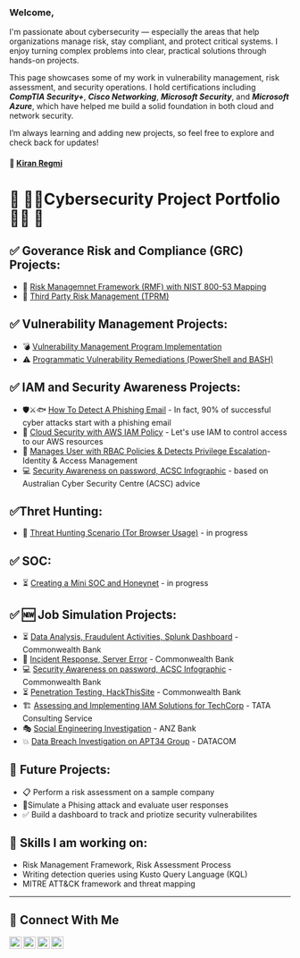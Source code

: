 
### Welcome,
I'm passionate about cybersecurity — especially the areas that help organizations manage risk, stay compliant, and protect critical systems. I enjoy turning complex problems into clear, practical solutions through hands-on projects.

This page showcases some of my work in vulnerability management, risk assessment, and security operations. I hold certifications including ***CompTIA Security+***, ***Cisco Networking***, ***Microsoft Security***, and ***Microsoft Azure***, which have helped me build a solid foundation in both cloud and network security.

I’m always learning and adding new projects, so feel free to explore and check back for updates!

#### 👤 <a href="https://www.linkedin.com/in/kiran-regmi/"> Kiran Regmi </a>

# 📌 👨‍💻Cybersecurity Project Portfolio👨‍💻 📌

## ✅ Goverance Risk and Compliance (GRC) Projects:
- 🚨 [Risk Managemnet Framework (RMF) with NIST 800-53 Mapping](https://gitHub.com/kiran-regmi/grc-rmf-nist800-53)
- 🚨 [Third Party Risk Management (TPRM)](https://gitHub.com/kiran-regmi/tprm)

## ✅ Vulnerability Management Projects:
- 💣 [Vulnerability Management Program Implementation](https://github.com/kiran-regmi/vulnerability-management-program)
- ⚠️ [Programmatic Vulnerability Remediations (PowerShell and BASH)](http://github.com/kiran-regmi/programmatic-vulnerability-remediations)

## ✅ IAM and Security Awareness Projects:
- 🛡️⚔️🐟 [How To Detect A Phishing Email](https://github.com/kiran-regmi/phishing-email-campaign) - In fact, 90% of successful cyber attacks start with a phishing email
- 🔐 [Cloud Security with AWS IAM Policy](https://github.com/kiran-regmi/cloud-security-aws-iam) - Let's use IAM to control access to our AWS resources
- 🔐 [Manages User with RBAC Policies & Detects Privilege Escalation](https://github.com/kiran-regmi/rbac-iam-project)- Identity & Access Management
- 💻 [Security Awareness on password, ACSC Infographic](https://github.com/kiran-regmi/security-awareness-pwd-acsc-infographic) - based on Australian Cyber Security Centre (ACSC) advice

## ✅Thret Hunting:
- 🚨 [Threat Hunting Scenario (Tor Browser Usage)](https://github.com/kiran-regmi/threat-hunting-scenario-tor) - in progress

## ✅ SOC:
- ⏳ [Creating a Mini SOC and Honeynet](https://github.com/kiran-regmi/mini-soc-honeynet) - in progress

## ✅ 🆕 Job Simulation Projects:
- ⏳ [Data Analysis, Fraudulent Activities, Splunk Dashboard](https://github.com/kiran-regmi/data-analysis-fraudulent-activities) - Commonwealth Bank
- 🚨 [Incident Response, Server Error](https://github.com/kiran-regmi/incident-response-server-error) - Commonwealth Bank
- 💻 [Security Awareness on password, ACSC Infographic](https://github.com/kiran-regmi/security-awareness-pwd-acsc-infographic) - Commonwealth Bank
- ⏳ [Penetration Testing, HackThisSite](://github.com/kiran-regmi/penetration-testing-hackthissite) - Commonwealth Bank
- 🏗️ [Assessing and Implementing IAM Solutions for TechCorp](https://github.com/kiran-regmi/assessing-implementing-IAM-solution) - TATA Consulting Service
- 🎭 [Social Engineering Investigation](https://github.com/kiran-regmi/social-engineering-investigation-anz) - ANZ Bank
- 💥 [Data Breach Investigation on APT34 Group](https://github.com/kiran-regmi/data-breach-investigation-apt34) - DATACOM
    
## 👀 Future Projects:
- 📋 Perform a risk assessment on a sample company
- 🚨Simulate a Phising attack and evaluate user responses
- ✅ Build a dashboard to track and priotize security vulnerabilites

## 👋 Skills I am working on:
- Risk Management Framework, Risk Assessment Process
- Writing detection queries using Kusto Query Language (KQL)
- MITRE ATT&CK framework and threat mapping


<hr/>

## 🤳 Connect With Me

[<img align="left" alt="___________ | YouTube" width="22px" src="https://cdn.jsdelivr.net/npm/simple-icons@v3/icons/youtube.svg" />][youtube]
[<img align="left" alt="___________ | Twitter" width="22px" src="https://cdn.jsdelivr.net/npm/simple-icons@v3/icons/twitter.svg" />][twitter]
[<img align="left" alt="___________ | LinkedIn" width="22px" src="https://cdn.jsdelivr.net/npm/simple-icons@v3/icons/linkedin.svg" />][linkedin]
[<img align="left" alt="___________ | Instagram" width="22px" src="https://cdn.jsdelivr.net/npm/simple-icons@v3/icons/instagram.svg" />][instagram]

[twitter]: https://twitter.com/___________
[youtube]: https://www.youtube.com/@kiran-regmi-cyber-defense/
[instagram]: https://www.instagram.com/___________
[linkedin]: https://linkedin.com/in/kiran-regmi/_


<!--
<img width="35" alt="image" src="https://github.com/user-attachments/assets/2f41c7cd-5ea8-4475-b451-a37161b6c3fb"> 
<img width="35" alt="image" src="https://github.com/user-attachments/assets/77649969-9910-4994-8b96-74a116cfb2a8">
-->
